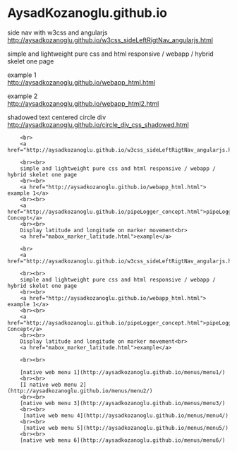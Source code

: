 # AysadKozanoglu.github.io


 side nav with w3css and angularjs <br>
 http://aysadkozanoglu.github.io/w3css_sideLeftRigtNav_angularjs.html
 
 simple and lightweight pure css and html responsive / webapp / hybrid skelet one page 
 
 example 1<br>
 http://aysadkozanoglu.github.io/webapp_html.html
 
 example 2<br>
 http://aysadkozanoglu.github.io/webapp_html2.html
 
 shadowed text centered circle div <br>
 http://aysadkozanoglu.github.io/circle_div_css_shadowed.html

        <br>
        <a href="http://aysadkozanoglu.github.io/w3css_sideLeftRigtNav_angularjs.html">link</a>
        
        <br><br>
        simple and lightweight pure css and html responsive / webapp / hybrid skelet one page
        <br><br>
        <a href="http://aysadkozanoglu.github.io/webapp_html.html"> example 1</a>
        <br><br>
        <a href="http://aysadkozanoglu.github.io/pipeLogger_concept.html">pipeLogger Concept</a>
        <br><br>
        Display latitude and longitude on marker movement<br>
        <a href="mabox_marker_latitude.html">example</a>

        <br>
        <a href="http://aysadkozanoglu.github.io/w3css_sideLeftRigtNav_angularjs.html">link</a>
      
        <br><br>
        simple and lightweight pure css and html responsive / webapp / hybrid skelet one page
        <br><br>
        <a href="http://aysadkozanoglu.github.io/webapp_html.html"> example 1</a>
        <br><br>
        <a href="http://aysadkozanoglu.github.io/pipeLogger_concept.html">pipeLogger Concept</a>
        <br><br>
        Display latitude and longitude on marker movement<br>
        <a href="mabox_marker_latitude.html">example</a>

        <br><br>

        [native web menu 1](http://aysadkozanoglu.github.io/menus/menu1/)
        <br><br>
        [I native web menu 2](http://aysadkozanoglu.github.io/menus/menu2/)
        <br><br>
        [native web menu 3](http://aysadkozanoglu.github.io/menus/menu3/)
        <br><br>
         [native web menu 4](http://aysadkozanoglu.github.io/menus/menu4/)
        <br><br>
         [native web menu 5](http://aysadkozanoglu.github.io/menus/menu5/)
        <br><br>
        [native web menu 6](http://aysadkozanoglu.github.io/menus/menu6/)

